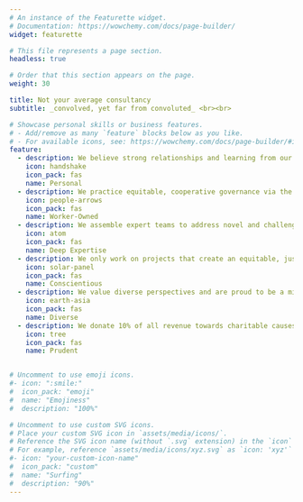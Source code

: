 ```yaml
---
# An instance of the Featurette widget.
# Documentation: https://wowchemy.com/docs/page-builder/
widget: featurette

# This file represents a page section.
headless: true

# Order that this section appears on the page.
weight: 30

title: Not your average consultancy
subtitle: _convolved, yet far from convoluted_ <br><br>

# Showcase personal skills or business features.
# - Add/remove as many `feature` blocks below as you like.
# - For available icons, see: https://wowchemy.com/docs/page-builder/#icons
feature:
  - description: We believe strong relationships and learning from our clients.
    icon: handshake
    icon_pack: fas
    name: Personal
  - description: We practice equitable, cooperative governance via the [Rochdale Principles](https://en.wikipedia.org/wiki/Rochdale_Principles). 
    icon: people-arrows
    icon_pack: fas
    name: Worker-Owned
  - description: We assemble expert teams to address novel and challenging problems.
    icon: atom
    icon_pack: fas
    name: Deep Expertise
  - description: We only work on projects that create an equitable, just, and sustainable future. See our [bylaws](/bylaws).  
    icon: solar-panel
    icon_pack: fas
    name: Conscientious
  - description: We value diverse perspectives and are proud to be a minority-owned business.
    icon: earth-asia
    icon_pack: fas
    name: Diverse
  - description: We donate 10% of all revenue towards charitable causes. 
    icon: tree
    icon_pack: fas
    name: Prudent


# Uncomment to use emoji icons.
#- icon: ":smile:"
#  icon_pack: "emoji"
#  name: "Emojiness"
#  description: "100%"

# Uncomment to use custom SVG icons.
# Place your custom SVG icon in `assets/media/icons/`.
# Reference the SVG icon name (without `.svg` extension) in the `icon` field.
# For example, reference `assets/media/icons/xyz.svg` as `icon: 'xyz'`
#- icon: "your-custom-icon-name"
#  icon_pack: "custom"
#  name: "Surfing"
#  description: "90%"
---
```

